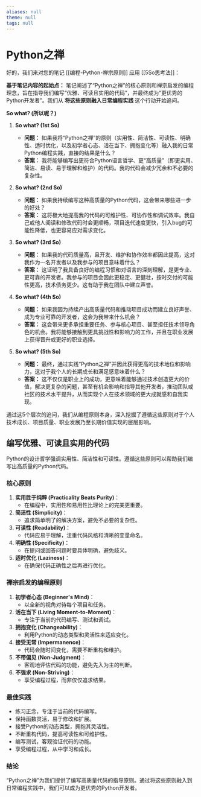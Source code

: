 ```yaml
---
aliases: null
theme: null
tags: null
---
```

# Python之禅

好的，我们来对您的笔记 [[编程-Python-禅宗原则]] 应用 [[5So思考法]]：

**基于笔记内容的起始点：**
笔记阐述了“Python之禅”的核心原则和禅宗启发的编程理念，旨在指导我们编写“优雅、可读且实用的代码”，并最终成为“更优秀的Python开发者”。我们从 **将这些原则融入日常编程实践** 这个行动开始追问。

**So what? (所以呢？)**

1.  **So what? (1st So)**
    *   **问题：** 如果我将“Python之禅”的原则（实用性、简洁性、可读性、明确性、适时优化，以及初学者心态、活在当下、拥抱变化等）融入我的日常Python编程实践，直接的结果是什么？
    *   **答案：** 我将能够编写出更符合Python语言哲学、更“高质量”（即更实用、简洁、易读、易于理解和维护）的代码。我的代码会减少冗余和不必要的复杂性。

2.  **So what? (2nd So)**
    *   **问题：** 如果我持续编写这种高质量的Python代码，这会带来哪些进一步的好处？
    *   **答案：** 这将极大地提高我的代码的可维护性、可协作性和调试效率。我自己或他人阅读和修改代码时会更顺畅，项目迭代速度更快，引入bug的可能性降低，也更容易应对需求变化。

3.  **So what? (3rd So)**
    *   **问题：** 如果我的代码质量高，且开发、维护和协作效率都因此提高，这对我作为一名开发者以及我参与的项目意味着什么？
    *   **答案：** 这证明了我具备良好的编程习惯和对语言的深刻理解，是更专业、更可靠的开发者。我参与的项目会因此更稳定、更健壮，按时交付的可能性更高，技术债务更少。这有助于我在团队中建立声誉。

4.  **So what? (4th So)**
    *   **问题：** 如果我因为持续产出高质量代码和推动项目成功而建立良好声誉、成为专业可靠的开发者，这会为我带来什么机会？
    *   **答案：** 这会带来更多承担重要任务、参与核心项目、甚至担任技术领导角色的机会。我将能够接触到更具挑战性和影响力的工作，并且在职业发展上获得晋升或更好的职业选择。

5.  **So what? (5th So)**
    *   **问题：** 最终，通过实践“Python之禅”并因此获得更高的技术地位和影响力，这对于我个人的长期成长和满足感意味着什么？
    *   **答案：** 这不仅仅是职业上的成功，更意味着能够通过技术创造更大的价值，解决更复杂的问题，甚至有机会影响和指导其他开发者，推动团队或社区的技术水平提升，从而实现个人在技术领域的更大成就感和自我实现。

通过这5个层次的追问，我们从编程原则本身，深入挖掘了遵循这些原则对于个人技术成长、项目质量、职业发展乃至长期价值实现的层层影响。


## 编写优雅、可读且实用的代码

Python的设计哲学强调实用性、简洁性和可读性。遵循这些原则可以帮助我们编写出高质量的Python代码。

### 核心原则

1. **实用胜于纯粹 (Practicality Beats Purity)**：
    * 在编程中，实用性和易用性比理论上的完美更重要。
2. **简洁性 (Simplicity)**：
    * 追求简单明了的解决方案，避免不必要的复杂性。
3. **可读性 (Readability)**：
    * 代码应易于理解，注重代码风格和清晰的变量命名。
4. **明确性 (Specificity)**：
    * 在提问或回答问题时要具体明确，避免歧义。
5. **适时优化 (Laziness)**：
    * 在确保代码正确性之后再进行优化。

### 禅宗启发的编程原则

1. **初学者心态 (Beginner's Mind)**：
    * 以全新的视角对待每个项目和任务。
2. **活在当下 (Living Moment-to-Moment)**：
    * 专注于当前的代码编写、测试和调试。
3. **拥抱变化 (Changeability)**：
    * 利用Python的动态类型和灵活性来适应变化。
4. **接受无常 (Impermanence)**：
    * 代码会随时间变化，需要不断重构和维护。
5. **不带偏见 (Non-Judgment)**：
    * 客观地评估代码的功能，避免先入为主的判断。
6. **不强求 (Non-Striving)**：
    * 享受编程过程，而非仅仅追求结果。

### 最佳实践

* 练习正念，专注于当前的代码编写。
* 保持函数灵活，易于修改和扩展。
* 接受Python的动态类型，拥抱其灵活性。
* 不断重构代码，提高可读性和可维护性。
* 编写测试，客观验证代码的功能。
* 享受编程过程，从中学习和成长。

### 结论

“Python之禅”为我们提供了编写高质量代码的指导原则。通过将这些原则融入到日常编程实践中，我们可以成为更优秀的Python开发者。
